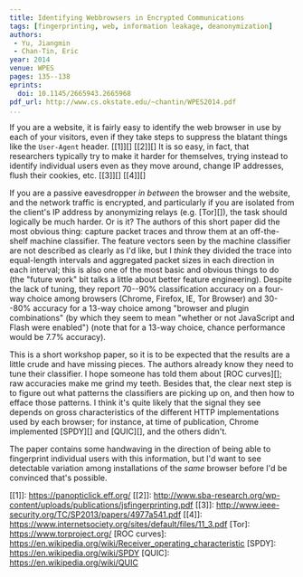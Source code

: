 ```yaml
---
title: Identifying Webbrowsers in Encrypted Communications
tags: [fingerprinting, web, information leakage, deanonymization]
authors:
 - Yu, Jiangmin
 - Chan-Tin, Eric
year: 2014
venue: WPES
pages: 135--138
eprints:
  doi: 10.1145/2665943.2665968
pdf_url: http://www.cs.okstate.edu/~chantin/WPES2014.pdf
...
```


If you are a website, it is fairly easy to identify the web browser in
use by each of your visitors, even if they take steps to suppress the
blatant things like the `User-Agent` header. [[1]][] [[2]][] It is so
easy, in fact, that researchers typically try to make it harder for
themselves, trying instead to identify individual users even as they
move around, change IP addresses, flush their cookies, etc. [[3]][]
[[4]][]

If you are a passive eavesdropper *in between* the browser and the
website, and the network traffic is encrypted, and particularly if you
are isolated from the client's IP address by anonymizing relays
(e.g. [Tor][]), the task should logically be much harder.  Or is it?
The authors of this short paper did the most obvious thing: capture
packet traces and throw them at an off-the-shelf machine classifier.
The feature vectors seen by the machine classifier are not described
as clearly as I'd like, but I *think* they divided the trace into
equal-length intervals and aggregated packet sizes in each direction
in each interval; this is also one of the most basic and obvious
things to do (the "future work" bit talks a little about better
feature engineering).  Despite the lack of tuning, they report 70--90%
classification accuracy on a four-way choice among browsers (Chrome,
Firefox, IE, Tor Browser) and 30--80% accuracy for a 13-way choice
among "browser and plugin combinations" (by which they seem to mean
"whether or not JavaScript and Flash were enabled") (note that for a
13-way choice, chance performance would be 7.7% accuracy).

This is a short workshop paper, so it is to be expected that the
results are a little crude and have missing pieces.  The authors
already know they need to tune their classifier.  I hope someone has
told them about [ROC curves][]; raw accuracies make me grind my teeth.
Besides that, the clear next step is to figure out what patterns the
classifiers are picking up on, and then how to efface those patterns.
I think it's quite likely that the signal they see depends on gross
characteristics of the different HTTP implementations used by each
browser; for instance, at time of publication, Chrome implemented
[SPDY][] and [QUIC][], and the others didn't.

The paper contains some handwaving in the direction of being able to
fingerprint individual users with this information, but I'd want to
see detectable variation among installations of the *same* browser
before I'd be convinced that's possible.

[[1]]: https://panopticlick.eff.org/
[[2]]: http://www.sba-research.org/wp-content/uploads/publications/jsfingerprinting.pdf
[[3]]: http://www.ieee-security.org/TC/SP2013/papers/4977a541.pdf
[[4]]: https://www.internetsociety.org/sites/default/files/11_3.pdf
[Tor]: https://www.torproject.org/
[ROC curves]: https://en.wikipedia.org/wiki/Receiver_operating_characteristic
[SPDY]: https://en.wikipedia.org/wiki/SPDY
[QUIC]: https://en.wikipedia.org/wiki/QUIC
